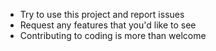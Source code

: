- Try to use this project and report issues
- Request any features that you'd like to see
- Contributing to coding is more than welcome
